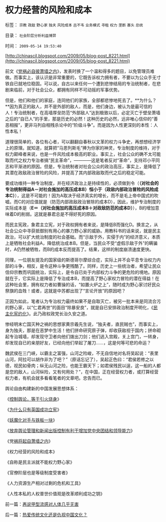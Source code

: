 # 权力经营的风险和成本

标签： `宗教` `政敌` `野心家` `独夫` `风险成本` `吕不韦` `业务模式` `寻租` `权力` `垄断` `寡头` `总统` 

目录： `社会阶层分析利益博羿`

时间： `2009-05-14 19:53:40`

[http://chinascil.blogspot.com/2009/05/blog-post_8221.html](http://chinascil.blogspot.com/2009/05/blog-post_8221.html)

前文《[党祸必自彼萧墙之内](http://blog.sina.com.cn/s/blog_5563a64d0100cz6e.html)》，发表时换了一个温和得多的题目，以免管理员难做。而事实上，该认识是非常重要的，它既告诉权力拥有者，不要以为公众手无寸铁自已就地位稳固。可以说，自古以来任何一个遭到悲惨结局的专治统制者，在悲剧来临前，对于社会公众，都拥有同样不可动摇的军事优势。

但是，他们和他们的家庭，连同他们的家族，全部都悲惨地死去了。**为什么？**因为真正的敌人，并不是外部的敌人，而是，他们身边，被认为是最可信的人！专治统制者，在高墙厚垒防范“外部敌人”达到极致以后，必定灭亡于壁垒萧墙之后的“自已人”的手里，那是历史的必然！这种历史的必然，远非唯心信仰的“善恶相报”，更非马列自相残杀论中的“阶级斗争”。而是因为人性更深刻的本性：人性本私！

道理很简单的，各位有心者，可以翻翻自春秋以文革的权力斗争史，再想想经济学上的原理。就知道，就算把“马恩列斯毛”捧为你家的神灵，专治制度的维持，对于权力颠峰者来说，也是一件风险成本极高的职业。事实上，社会公众的确不太可能取而代之权力专治者搞“民主革命”，————这是笔者反对“革命”，支持邓小平同志和平渐进的原因。但是，专治统制者对社会公众的政治高压，事实上，是降低了其潜在政敌政治冒险的风险，并提高了其内部政敌取而代之后的稳定可能。

要成功维持一种专治制度，并在经济政治上是持续性的，必须做到令（**（对社会的专治统制得益A－对社会施加的高压成本B）恒小于（政敌内部政治冒险的风险成本C）**），这是不可能的！因为A取决于经济真实的增长，而不是毛上帝中国式的吹嘘。而C的对应值就是（防范内部政敌政治冒除的成本D），因此，维护专治制度的实际成本是（**E＝（对社会施加的高压成本B＋对政敌防范的成本D）**），B的增加意味着D的削弱。这就是暴君总是不得好死的原因。

而民主宪政，象君主立宪，对于政权拥有者来说，是降低B而强化D。换言之，从社会公众中寻获抵御别有用心的暴力野心家的威胁。用教科书的话来说，就是民主政治，可以扩大统治制度的社会基础。而“示敌于外，实侵于内”的经济意义，本质上是牺牲社会利益A，降低统治成本B。但是，当民众不受“虚假示敌于外”的瞒骗时，A仍然被牺牲，而B的成本反而提高了。结果，这样的制度崩溃速度更快。

同理，一位朋友提及的国家级的斯德哥尔摩综合症，实际上并不会平息专治权力内部的斗争，相反，是令这种斗争更残酷了。同样，历史上一些统治者，希望让民众信仰宗教而巩固统治，实际上，是令自已处于内部权力斗争的更危险的境地。原因就在于，它实际上是降低了专治成本B，而提高了野心家权力冒险的潜在得益！在这种社会里，拥有权力者如曹操的话，“如置火炉之上”，随时成为野心家讨好民众祭旗的血牲！或者，这就是中苏都出现了“言论开放”的原因吧？

正因为如此，笔者认为专治权力最终如果不是自取灭亡，被另一批本来是同流合污的野心家，以“仁君再世”的面目“除暴安良”，就是自已安排政治制度开明化，《[民主化宪约化](http://blog.sina.com.cn/s/blog_5563a64d0100cwlk.html)》。此乃政权政党长治久安之道。

惨经明末亡国灭种之祸的思想家黄宗羲先生说，“独夫者，直民贼也”，而事实上，身为独夫，那是在恶梦中生活！他们拼命研究原子弹，却收获敌视于国内；拼命砌起专治城墙，却发现守卫者向他们拨出刀剑；他们逃入宫殿，关上宫门，一转身，却发现自已的亲朋好友，已经向他们举起了屠刀……，这是何等可悲的命运？

魏武侯在三门峡，以霸主之富强，山河之险峻，不无自信地对名将吴起说：“表里山河，阿拉可以胡作非为了吧？”（原话忘记了），吴起正色曰：“君侯若修之以德，视民如骨肉；纵无山河之险，也能王霸天下；如君侯残民以逞，这一船的人都是您的敌人，山河纵险，又有何用处？”，在中国，正在经营权力者，或打算经营权力者，有机会就多看看笔者的文章吧。忠告而已。

舆论自由构建新的中国发展思想体系：

《[控制舆论，等于引火烧身](../../../2009/5/5/控制舆论，等于引火烧身.md)》

《[为什么只有英国成功立宪](http://blog.sina.com.cn/s/blog_5563a64d0100cwlk.html)》

《[妖魔化对手与铁板一块](../../../2009/5/8/妖魔化敌视与铁板一块.md)》

《[放弃舆论管理和新闻出版控制有利于增加党中央团结和领导能力](../../../2009/5/11/舆论摒弃管制有利强化中央领导地位.md)》

《党[祸将起自萧墙之内](http://blog.sina.com.cn/s/blog_5563a64d0100cz6e.html)》

《权力经营的风险和成本》

《自称是民主派就不能权力野心家》

《官僚阶层也是等级制度受害者》

《人力资源生产相对过剩的危机和工具》

《人性本私的人权普世价值观是改革顺利成功之钥》



前一篇：[再说甲型流感对人体几乎无害](../../../2009/5/14/再说甲型流感对人体几乎无害.md)

后一篇：[热爱传统文化还是仇视中国文化？](../../../2009/5/15/热爱传统文化还是仇视中国文化？.md)